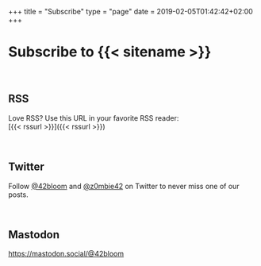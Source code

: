 +++
title = "Subscribe"
type = "page"
date = 2019-02-05T01:42:42+02:00
+++

# Subscribe to {{< sitename >}}

<br />

## RSS

Love RSS? Use this URL in your favorite RSS reader: <br />
[{{< rssurl >}}]({{< rssurl >}})

<br />

## Twitter

Follow
<a href="https://twitter.com/@42bloom" target="_blank" rel="noopener">@42bloom</a> and
<a href="https://twitter.com/@z0mbie42" target="_blank" rel="noopener">@z0mbie42</a>
on Twitter to never miss one of our posts.

<br />

## Mastodon

<a href="https://mastodon.social/@42bloom" target="_blank" rel="noopener">
https://mastodon.social/@42bloom</a>

